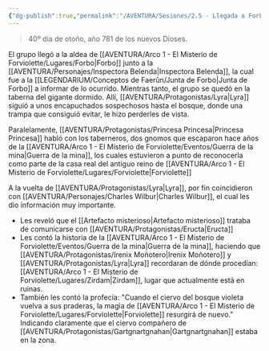 ```yaml
---
{"dg-publish":true,"permalink":"/AVENTURA/Sesiones/2.5 - Llegada a Forbo/"}
---
```


> 40º día de otoño, año 781 de los nuevos Dioses.

El grupo llegó a la aldea de [[AVENTURA/Arco 1 -  El Misterio de Forviolette/Lugares/Forbo\|Forbo]] junto a la [[AVENTURA/Personajes/Inspectora Belenda\|Inspectora Belenda]], la cual fue a la [[LEGENDARIUM/Conceptos de Faerûn/Junta de Forbo\|Junta de Forbo]] a informar de lo ocurrido. Mientras tanto, el grupo se quedó en la taberna del gigante dormido. Allí, [[AVENTURA/Protagonistas/Lyra\|Lyra]] siguió a unos encapuchados sospechosos hasta el bosque, donde una trampa que consiguió evitar, le hizo perderles de vista.

Paralelamente, [[AVENTURA/Protagonistas/Princesa Princesa\|Princesa Princesa]] habló con los taberneros, dos gnomos que escaparon hace años de la [[AVENTURA/Arco 1 -  El Misterio de Forviolette/Eventos/Guerra de la mina\|Guerra de la mina]], los cuales estuvieron a punto de reconocerla como parte de la casa real del antiguo reino de [[AVENTURA/Arco 1 -  El Misterio de Forviolette/Lugares/Forviolette\|Forviolette]]

A la vuelta de [[AVENTURA/Protagonistas/Lyra\|Lyra]], por fin coincidieron con [[AVENTURA/Personajes/Charles Wilbur\|Charles Wilbur]], el cual les dio información muy importante.
- Les reveló que el [[Artefacto misterioso\|Artefacto misterioso]] trataba de comunicarse con [[AVENTURA/Protagonistas/Eructa\|Eructa]]
- Les contó la historia de la [[AVENTURA/Arco 1 -  El Misterio de Forviolette/Eventos/Guerra de la mina\|Guerra de la mina]], haciendo que [[AVENTURA/Protagonistas/Irenix Moñotero\|Irenix Moñotero]] y [[AVENTURA/Protagonistas/Lyra\|Lyra]] recordaran de dónde procedían: [[AVENTURA/Arco 1 -  El Misterio de Forviolette/Lugares/Zirdam\|Zirdam]], lugar que actualmente está en ruinas.
- También les contó la profecía: "Cuando el ciervo del bosque violeta vuelva a sus praderas, la magia de [[AVENTURA/Arco 1 -  El Misterio de Forviolette/Lugares/Forviolette\|Forviolette]] resurgirá de nuevo." Indicando claramente que el ciervo compañero de [[AVENTURA/Protagonistas/Gartgnartgnahan\|Gartgnartgnahan]] estaba en la zona.